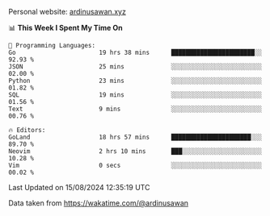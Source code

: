Personal website: [ardinusawan.xyz](https://ardinusawan.xyz)

<!--START_SECTION:waka-->
📊 **This Week I Spent My Time On** 

```text
💬 Programming Languages: 
Go                       19 hrs 38 mins      ███████████████████████░░   92.93 % 
JSON                     25 mins             ░░░░░░░░░░░░░░░░░░░░░░░░░   02.00 % 
Python                   23 mins             ░░░░░░░░░░░░░░░░░░░░░░░░░   01.82 % 
SQL                      19 mins             ░░░░░░░░░░░░░░░░░░░░░░░░░   01.56 % 
Text                     9 mins              ░░░░░░░░░░░░░░░░░░░░░░░░░   00.76 % 

🔥 Editors: 
GoLand                   18 hrs 57 mins      ██████████████████████░░░   89.70 % 
Neovim                   2 hrs 10 mins       ███░░░░░░░░░░░░░░░░░░░░░░   10.28 % 
Vim                      0 secs              ░░░░░░░░░░░░░░░░░░░░░░░░░   00.02 % 
```


 Last Updated on 15/08/2024 12:35:19 UTC
<!--END_SECTION:waka-->
Data taken from https://wakatime.com/@ardinusawan
